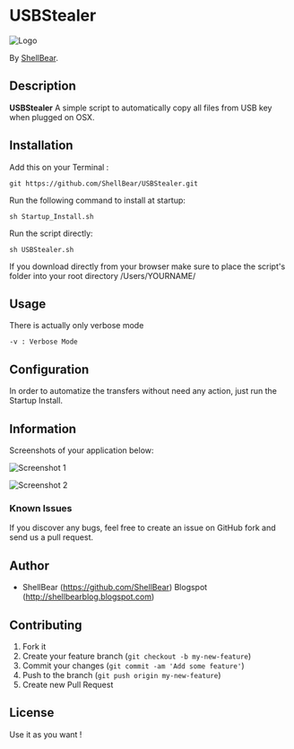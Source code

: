 # USBStealer


  ![Logo](https://unicrack.files.wordpress.com/2014/10/usb-foto-jpg.png?w=200)

By [ShellBear](https://github.com/ShellBear).


## Description
**USBStealer** A simple script to automatically copy all files from USB key when plugged on OSX.

## Installation

Add this on your Terminal :

```git
git https://github.com/ShellBear/USBStealer.git
```

Run the following command to install at startup:

```/bin/sh
sh Startup_Install.sh
```

Run the script directly:

```/bin/sh
sh USBStealer.sh
```


If you download directly from your browser make sure to place the script's folder into your root directory 
/Users/YOURNAME/


## Usage

There is actually only verbose mode

```/bin/sh
-v : Verbose Mode
```


## Configuration

In order to automatize the transfers without need any action, just run the Startup Install.


## Information

Screenshots of your application below:

![Screenshot 1](http://img4.hostingpics.net/pics/746427Capturedcran20161009154522.png)

![Screenshot 2](http://img4.hostingpics.net/pics/257962Capturedcran20161009154639.png)


### Known Issues

If you discover any bugs, feel free to create an issue on GitHub fork and
send us a pull request.


## Author

* ShellBear (https://github.com/ShellBear)
Blogspot (http://shellbearblog.blogspot.com)

## Contributing

1. Fork it
2. Create your feature branch (`git checkout -b my-new-feature`)
3. Commit your changes (`git commit -am 'Add some feature'`)
4. Push to the branch (`git push origin my-new-feature`)
5. Create new Pull Request


## License

Use it as you want !
